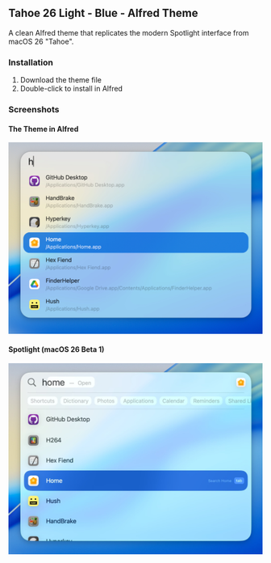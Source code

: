 ## Tahoe 26 Light - Blue - Alfred Theme

A clean Alfred theme that replicates the modern Spotlight interface from macOS 26 "Tahoe".

### Installation

1. Download the theme file
2. Double-click to install in Alfred

### Screenshots

#### The Theme in Alfred
![Tahoe 26 Light - Blue - Alfred](assets/Tahoe%2026%20Light%20-%20Blue%20-%20Alfred.jpg)

#### Spotlight (macOS 26 Beta 1)
![Spotlight](assets/Tahoe%2026%20Light%20-%20Blue%20-%20Spotlight.jpg)
